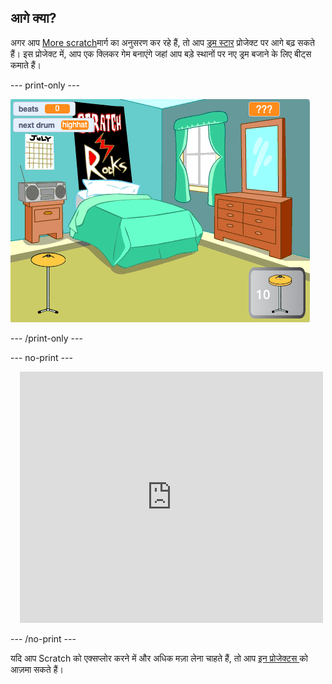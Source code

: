 ## आगे क्या?

अगर आप [More scratch](https://projects.raspberrypi.org/en/raspberrypi/more-scratch)मार्ग का अनुसरण कर रहे हैं, तो आप [ड्रम स्टार](https://projects.raspberrypi.org/en/projects/drum-star) प्रोजेक्ट पर आगे बढ़ सकते हैं। इस प्रोजेक्ट में, आप एक क्लिकर गेम बनाएंगे जहां आप बड़े स्थानों पर नए ड्रम बजाने के लिए बीट्स कमाते हैं।

--- print-only ---

![पूर्ण ड्रम स्टार प्रोजेक्ट का Stage दृश्य।](images/drum-star.png)

--- /print-only ---

--- no-print ---

<div class="scratch-preview" style="margin-left: 15px;">
  <iframe allowtransparency="true" width="485" height="402" src="https://scratch.mit.edu/projects/embed/522323676/?autostart=false" frameborder="0"></iframe>
</div>

--- /no-print ---

यदि आप Scratch को एक्सप्लोर करने में और अधिक मज़ा लेना चाहते हैं, तो आप [इन प्रोजेक्टस ](https://projects.raspberrypi.org/en/projects?software%5B%5D=scratch&curriculum%5B%5D=%201) को आज़मा सकते हैं।
